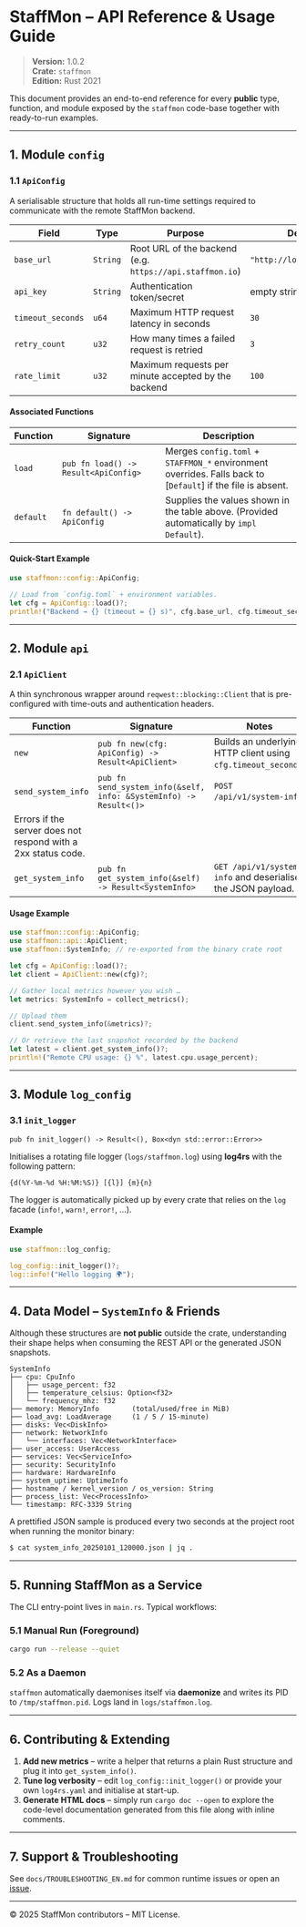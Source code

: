 # StaffMon – API Reference & Usage Guide

> **Version:** 1.0.2  
> **Crate:** `staffmon`  
> **Edition:** Rust 2021

This document provides an end-to-end reference for every **public** type, function, and module exposed by the `staffmon` code-base together with ready-to-run examples.

---

## 1. Module `config`

### 1.1 `ApiConfig`
A serialisable structure that holds all run-time settings required to communicate with the remote StaffMon backend.

| Field | Type | Purpose | Default |
|-------|------|---------|---------|
| `base_url` | `String` | Root URL of the backend (e.g. `https://api.staffmon.io`) | `"http://localhost:8080"` |
| `api_key` | `String` | Authentication token/secret | empty string |
| `timeout_seconds` | `u64` | Maximum HTTP request latency in seconds | `30` |
| `retry_count` | `u32` | How many times a failed request is retried | `3` |
| `rate_limit` | `u32` | Maximum requests per minute accepted by the backend | `100` |

#### Associated Functions

| Function | Signature | Description |
|----------|-----------|-------------|
| `load` | `pub fn load() -> Result<ApiConfig>` | Merges `config.toml` + `STAFFMON_*` environment overrides. Falls back to [`Default`] if the file is absent. |
| `default` | `fn default() -> ApiConfig` | Supplies the values shown in the table above. (Provided automatically by `impl Default`). |

#### Quick-Start Example
```rust
use staffmon::config::ApiConfig;

// Load from `config.toml` + environment variables.
let cfg = ApiConfig::load()?;
println!("Backend → {} (timeout = {} s)", cfg.base_url, cfg.timeout_seconds);
```

---

## 2. Module `api`

### 2.1 `ApiClient`
A thin synchronous wrapper around `reqwest::blocking::Client` that is pre-configured with time-outs and authentication headers.

| Function | Signature | Notes |
|----------|-----------|-------|
| `new` | `pub fn new(cfg: ApiConfig) -> Result<ApiClient>` | Builds an underlying HTTP client using `cfg.timeout_seconds`. |
| `send_system_info` | `pub fn send_system_info(&self, info: &SystemInfo) -> Result<()>` | `POST /api/v1/system-info`.
Errors if the server does not respond with a 2xx status code. |
| `get_system_info` | `pub fn get_system_info(&self) -> Result<SystemInfo>` | `GET /api/v1/system-info` and deserialises the JSON payload. |

#### Usage Example
```rust
use staffmon::config::ApiConfig;
use staffmon::api::ApiClient;
use staffmon::SystemInfo; // re-exported from the binary crate root

let cfg = ApiConfig::load()?;
let client = ApiClient::new(cfg)?;

// Gather local metrics however you wish …
let metrics: SystemInfo = collect_metrics();

// Upload them
client.send_system_info(&metrics)?;

// Or retrieve the last snapshot recorded by the backend
let latest = client.get_system_info()?;
println!("Remote CPU usage: {} %", latest.cpu.usage_percent);
```

---

## 3. Module `log_config`

### 3.1 `init_logger`
`pub fn init_logger() -> Result<(), Box<dyn std::error::Error>>`

Initialises a rotating file logger (`logs/staffmon.log`) using **log4rs** with the following pattern:
```
{d(%Y-%m-%d %H:%M:%S)} [{l}] {m}{n}
```
The logger is automatically picked up by every crate that relies on the `log` facade (`info!`, `warn!`, `error!`, …).

#### Example
```rust
use staffmon::log_config;

log_config::init_logger()?;
log::info!("Hello logging 🌍");
```

---

## 4. Data Model – `SystemInfo` & Friends
Although these structures are **not public** outside the crate, understanding their shape helps when consuming the REST API or the generated JSON snapshots.

```text
SystemInfo
├── cpu: CpuInfo
│   ├── usage_percent: f32
│   ├── temperature_celsius: Option<f32>
│   └── frequency_mhz: f32
├── memory: MemoryInfo        (total/used/free in MiB)
├── load_avg: LoadAverage     (1 / 5 / 15-minute)
├── disks: Vec<DiskInfo>
├── network: NetworkInfo
│   └── interfaces: Vec<NetworkInterface>
├── user_access: UserAccess
├── services: Vec<ServiceInfo>
├── security: SecurityInfo
├── hardware: HardwareInfo
├── system_uptime: UptimeInfo
├── hostname / kernel_version / os_version: String
├── process_list: Vec<ProcessInfo>
└── timestamp: RFC-3339 String
```

A prettified JSON sample is produced every two seconds at the project root when running the monitor binary:
```bash
$ cat system_info_20250101_120000.json | jq .
```

---

## 5. Running StaffMon as a Service
The CLI entry-point lives in `main.rs`. Typical workflows:

### 5.1 Manual Run (Foreground)
```bash
cargo run --release --quiet
```

### 5.2 As a Daemon
`staffmon` automatically daemonises itself via **daemonize** and writes its PID to `/tmp/staffmon.pid`. Logs land in `logs/staffmon.log`.

---

## 6. Contributing & Extending

1. **Add new metrics** – write a helper that returns a plain Rust structure and plug it into `get_system_info()`.
2. **Tune log verbosity** – edit `log_config::init_logger()` or provide your own `log4rs.yaml` and initialise at start-up.
3. **Generate HTML docs** – simply run `cargo doc --open` to explore the code-level documentation generated from this file along with inline comments.

---

## 7. Support & Troubleshooting
See `docs/TROUBLESHOOTING_EN.md` for common runtime issues or open an [issue](https://github.com/forniya/StaffLinuxMonitor/issues).

---

© 2025 StaffMon contributors – MIT License.